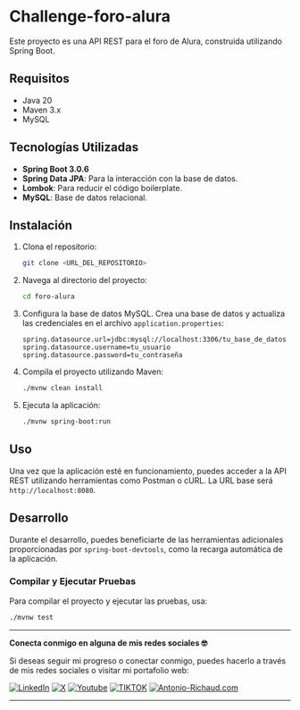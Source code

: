 # Challenge-foro-alura

Este proyecto es una API REST para el foro de Alura, construida utilizando Spring Boot.

## Requisitos

- Java 20
- Maven 3.x
- MySQL

## Tecnologías Utilizadas

- **Spring Boot 3.0.6**
- **Spring Data JPA**: Para la interacción con la base de datos.
- **Lombok**: Para reducir el código boilerplate.
- **MySQL**: Base de datos relacional.

## Instalación

1. Clona el repositorio:
    ```bash
    git clone <URL_DEL_REPOSITORIO>
    ```

2. Navega al directorio del proyecto:
    ```bash
    cd foro-alura
    ```

3. Configura la base de datos MySQL. Crea una base de datos y actualiza las credenciales en el archivo `application.properties`:
    ```properties
    spring.datasource.url=jdbc:mysql://localhost:3306/tu_base_de_datos
    spring.datasource.username=tu_usuario
    spring.datasource.password=tu_contraseña
    ```

4. Compila el proyecto utilizando Maven:
    ```bash
    ./mvnw clean install
    ```

5. Ejecuta la aplicación:
    ```bash
    ./mvnw spring-boot:run
    ```

## Uso

Una vez que la aplicación esté en funcionamiento, puedes acceder a la API REST utilizando herramientas como Postman o cURL. La URL base será `http://localhost:8080`.

## Desarrollo

Durante el desarrollo, puedes beneficiarte de las herramientas adicionales proporcionadas por `spring-boot-devtools`, como la recarga automática de la aplicación.

### Compilar y Ejecutar Pruebas

Para compilar el proyecto y ejecutar las pruebas, usa:
```bash
./mvnw test
```


---

**Conecta conmigo en alguna de mis redes sociales 🤓**

Si deseas seguir mi progreso o conectar conmigo, puedes hacerlo a través de mis redes sociales o visitar mi portafolio web:

[![LinkedIn](https://img.shields.io/badge/-LINKEDIN-0077B5?style=for-the-badge&logo=linkedin&logoColor=white)](https://www.linkedin.com/in/antonio-richaud/)
[![X](https://img.shields.io/badge/-(Twitter)-000000?style=for-the-badge&logo=X&logoColor=white)](https://twitter.com/Antonio_Richaud)
[![Youtube](https://img.shields.io/badge/-YOUTUBE-D14836?style=for-the-badge&logo=youtube&logoColor=white)](https://www.youtube.com/@AntonioRichaud/)
[![TIKTOK](https://img.shields.io/badge/-TIKTOK-000000?style=for-the-badge&logo=tiktok&logoColor=white)](https://www.tiktok.com/@antonio_richaud)
[![Antonio-Richaud.com](https://img.shields.io/badge/-ANTONIORICHAUD.COM-8E2DE2?style=for-the-badge&logo=react&logoColor=white)](https://antonio-richaud.com/)

---
